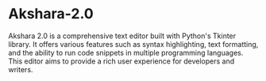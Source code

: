 # Akshara-2.0
Akshara 2.0 is a comprehensive text editor built with Python's Tkinter library. It offers various features such as syntax highlighting, text formatting, and the ability to run code snippets in multiple programming languages. This editor aims to provide a rich user experience for developers and writers.

